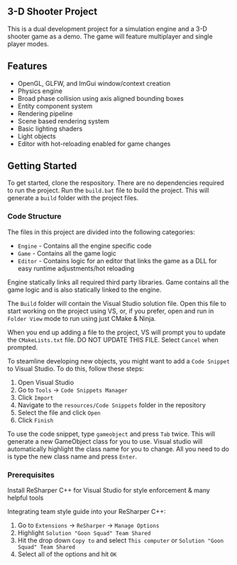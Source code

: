 ## 3-D Shooter Project

This is a dual development project for a simulation engine and a 3-D shooter game as a demo. The game will feature multiplayer and single player modes.

## Features
- OpenGL, GLFW, and ImGui window/context creation
- Physics engine
- Broad phase collision using axis aligned bounding boxes
- Entity component system
- Rendering pipeline
- Scene based rendering system
- Basic lighting shaders
- Light objects
- Editor with hot-reloading enabled for game changes

## Getting Started

To get started, clone the respository. There are no dependencies required to run the project.
Run the `build.bat` file to build the project. This will generate a `build` folder with the project files.

### Code Structure

The files in this project are divided into the following categories:

- `Engine` - Contains all the engine specific code
- `Game` - Contains all the game logic
- `Editor` - Contains logic for an editor that links the game as a DLL for easy runtime adjustments/hot reloading

Engine statically links all required third party libraries. Game contains all the game logic and is also statically linked to the engine.

The `Build` folder will contain the Visual Studio solution file. Open this file to start working on the project using VS, or, if you prefer, open and run in `Folder View` mode to run using just CMake & Ninja.

When you end up adding a file to the project, VS will prompt you to update the `CMakeLists.txt` file. DO NOT UPDATE THIS FILE. Select `Cancel` when prompted.

To steamline developing new objects, you might want to add a `Code Snippet` to Visual Studio. To do this, follow these steps:

1. Open Visual Studio
2. Go to `Tools` -> `Code Snippets Manager`
3. Click `Import`
4. Navigate to the `resources/Code Snippets` folder in the repository
5. Select the file and click `Open`
6. Click `Finish`

To use the code snippet, type `gameobject` and press `Tab` twice. This will generate a new GameObject class for you to use.
Visual studio will automatically highlight the class name for you to change. All you need to do is type the new class name and press `Enter`.

### Prerequisites

Install ReSharper C++ for Visual Studio for style enforcement & many helpful tools

Integrating team style guide into your ReSharper C++:

1. Go to `Extensions` -> `ReSharper` -> `Manage Options`
2. Highlight `Solution "Goon Squad" Team Shared`
3. Hit the drop down `Copy to` and select `This computer` or `Solution "Goon Squad" Team Shared`
4. Select all of the options and hit `OK`
